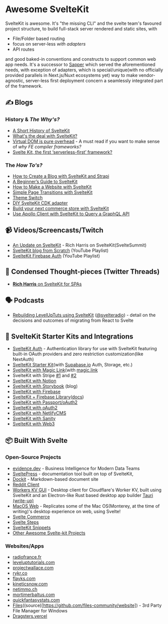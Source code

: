 # Awesome SvelteKit
SvelteKit is awesome. It's "the missing CLI" and the svelte team's favoured project structure, to build full-stack server rendered and static sites, with 
- File/Folder based routing
- focus on server-less _with adapters_
- API routes

and good baked-in conventions and constructs to support common web app needs. It's a successor to [Sapper](https://sapper.svelte.dev/) which served the aforementioned needs, with exception of adapters, which is special/unique(with no officially provided parallels in Next.js/Nuxt ecosystems yet) way to make vendor-agnostic, server-less first deployment concern a seamlessly integrated part of the framework. 

## ✍️ Blogs
### History & _The Why's?_ ###
- [A Short History of SvelteKit](https://dev.to/ajcwebdev/a-short-history-of-sveltekit-49lk)
- [What's the deal with SvelteKit?](https://svelte.dev/blog/whats-the-deal-with-sveltekit)
- [Virtual DOM is pure overhead](https://svelte.dev/blog/virtual-dom-is-pure-overhead) - A must read if you want to make sense of _why FE compiler frameworks?_
- [Svelte Kit, the first ‘serverless-first’ framework?](https://www.voorhoede.nl/en/blog/svelte-kit-the-first-serverless-first-framework/)

### The _How To's?_
- [How to Create a Blog with SvelteKit and Strapi](https://strapi.io/blog/how-to-create-a-blog-with-svelte-kit-strapi)
- [A Beginner’s Guide to SvelteKit](https://www.sitepoint.com/a-beginners-guide-to-sveltekit/)
- [How to Make a Website with SvelteKit](https://prismic.io/blog/svelte-sveltekit-tutorial)
- [Simple Page Transitions with SvelteKit](https://dev.to/evanwinter/page-transitions-with-svelte-kit-35o6)
- [Theme Switch](https://dev.to/nico_bachner/sveltekit-theme-switch-a58)
- [DIY SvelteKit CDK adapter](https://dev.to/juranki/diy-sveltekit-cdk-adapter-3enp)
- [Build your next commerce store with SvelteKit](https://commercejs.com/blog/ecommerce-storefront-with-sveltekit/)
- [Use Apollo Client with SvelteKit to Query a GraphQL API](https://rodneylab.com/use-apollo-client-sveltekit/)

## 📹 Videos/Screencasts/Twitch
- [An Update on SvelteKit](https://www.youtube.com/watch?v=fnr9XWvjJHw&t=19101s) - Rich Harris on SvelteKit(SvelteSummit)
- [SvelteKit blog from Scratch](https://www.youtube.com/playlist?list=PLm_Qt4aKpfKi1LCngULWPrTEPxla8eGLr) (YouTube Playlist)
- [SvelteKit Firebase Auth](https://www.youtube.com/watch?v=XIiOhorRwUg&list=PLm_Qt4aKpfKhEzGutYRnqBOBgJ6WayTVg) (YouTube Playlist)

## 🧶 Condensed Thought-pieces (Twitter Threads)
- [__Rich Harris__ on SvelteKit for SPAs](https://twitter.com/Rich_Harris/status/1376578502833606658)

## 🗣️ Podcasts
- [Rebuilding LevelUpTuts using SvelteKit](https://share.transistor.fm/s/6316622d) ([@svelteradio](https://twitter.com/svelteradio)) - detail on the decisions and outcomes of migrating from React to Svelte

## 🏃 SvelteKit Starter Kits and Integrations
- [SvelteKit Auth](https://github.com/Dan6erbond/sk-auth) - Authentication library for use with SvelteKit featuring built-in OAuth providers and zero restriction customization(like NextAuth)
- [SvelteKit Starter Kit](https://github.com/one-aalam/svelte-starter-kit/tree/auth-supabase)(with [Supabase.io](https://supabase.io/) Auth, Storage, etc.)
- [SvelteKit with Magic Link](https://github.com/srmullen/sveltekit-magic)(with [magic.link](https://magic.link/)
- SvelteKit with Stripe [#1](https://github.com/srmullen/sveltekit-stripe) and [#2](https://github.com/joshnuss/svelte-stripe-js)
- [SvelteKit with Notion](https://github.com/one-aalam/svelte-notion-kit)
- [SvelteKit with Storybook](https://imfeld.dev/writing/sveltekit_with_storybook) (blog)
- [SvelteKit with Firebase](https://github.com/CaptainCodeman/sveltekit-example)
- [SvelteKit + Firebase Library](https://github.com/jacobbowdoin/sveltefirets)([docs](https://sveed.dev/docs/sveltefirets))
- [SvelteKit with Passport/oAuth2](https://www.npmjs.com/package/sveltekit-passport-oauth2)
- [SvelteKit with oAuth2](https://github.com/MacFJA/svelte-oauth2)
- [SvelteKit with NetlifyCMS](https://github.com/buhrmi/sveltekit-netlify-cms)
- [SvelteKit with Sanity](https://github.com/stephane-vanraes/demo-sveltekit-sanity/)
- [SvelteKit with Web3](https://github.com/wighawag/jolly-roger)

## 📦 Built With Svelte
### Open-Source Projects
- [evidence.dev](https://github.com/evidence-dev/evidence) - Business Intelligence for Modern Data Teams
- [SveltePress](https://github.com/GeopJr/SveltePress) - documentation tool built on top of SvelteKit,
- [Dockit](https://github.com/crinklesio/dockit) - Markdown-based document site
- [Reddit Client](https://github.com/jatinhemnani01/reddit-client)
- [Workers KV GUI](https://github.com/cloudflare/workerskv.gui) - Desktop client for Cloudflare's Worker KV, built using SvelteKit and an Electron-like Rust based desktop app builder [Tauri](https://tauri.studio/en/) [(write-up)](https://css-tricks.com/how-i-built-a-cross-platform-desktop-application-with-svelte-redis-and-rust/)
- [MacOS Web](https://github.com/puruvj/macos-web) - Replicates some of the Mac OS(Monterey, at the time of writing)'s desktop experience on web, using Svelte!
- [Svelte Commerce](https://github.com/itswadesh/svelte-commerce)
- [Svelte Steps](https://github.com/shaozi/svelte-steps)
- [SvelteKit Snippets](https://github.com/stordahl/sveltekit-snippets)
- [Other Awesome Svelte-kit Projects](https://github.com/janosh/awesome-svelte-kit)

### Websites/Apps 
- [radiofrance.fr](https://www.radiofrance.fr/)
- [leveluptutorials.com](https://leveluptutorials.com/)
- [projectwallace.com](https://www.projectwallace.com/)
- [rykr.co](https://rykr.co/)
- [flayks.com](https://flayks.com/)
- [kineticsnow.com](https://www.kineticsnow.com/)
- [netimmo.ch](https://www.netimmo.ch/appartement-a-vendre-suisse)
- [mortimerbaltus.com](https://mortimerbaltus.com/)
- [quickfantasystats.com](https://quickfantasystats.com/)
- [Files](https://files.community/)((source)[https://github.com/files-community/website]) - 3rd Party File Manager for Windows 
- [Dragsters.vercel](https://inferno-dragsters.vercel.app/)
